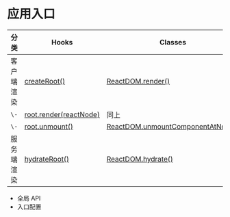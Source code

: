 # 应用入口

分类 | Hooks | Classes
---|---|---
客户端渲染 | [createRoot()](https://zh-hans.react.dev/reference/react-dom/client/createRoot) | [ReactDOM.render()](https://zh-hans.legacy.reactjs.org/docs/react-dom.html#render)
`\-` | [root.render(reactNode)](https://zh-hans.react.dev/reference/react-dom/client/createRoot#root-render) | 同上
`\-` | [root.unmount()](https://zh-hans.react.dev/reference/react-dom/client/createRoot#root-unmount) | [ReactDOM.unmountComponentAtNode()](https://zh-hans.legacy.reactjs.org/docs/react-dom.html#unmountcomponentatnode)
服务端渲染 | [hydrateRoot()](https://zh-hans.react.dev/reference/react-dom/client/hydrateRoot) | [ReactDOM.hydrate()](https://zh-hans.legacy.reactjs.org/docs/react-dom.html#hydrate)

- 全局 API
- 入口配置
